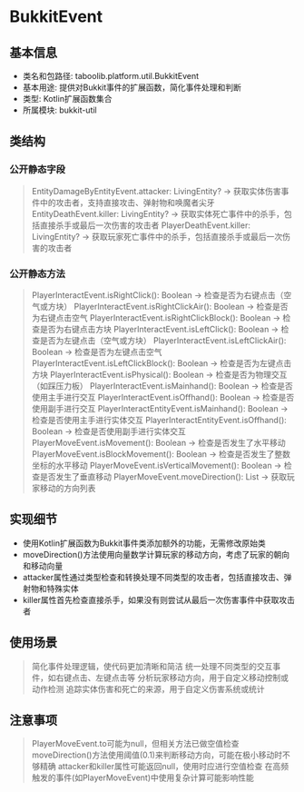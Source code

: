 # BukkitEvent
## 基本信息
- 类名和包路径: taboolib.platform.util.BukkitEvent
- 基本用途: 提供对Bukkit事件的扩展函数，简化事件处理和判断
- 类型: Kotlin扩展函数集合
- 所属模块: bukkit-util

## 类结构
### 公开静态字段
> EntityDamageByEntityEvent.attacker: LivingEntity? -> 获取实体伤害事件中的攻击者，支持直接攻击、弹射物和唤魔者尖牙
> EntityDeathEvent.killer: LivingEntity? -> 获取实体死亡事件中的杀手，包括直接杀手或最后一次伤害的攻击者
> PlayerDeathEvent.killer: LivingEntity? -> 获取玩家死亡事件中的杀手，包括直接杀手或最后一次伤害的攻击者

### 公开静态方法
> PlayerInteractEvent.isRightClick(): Boolean -> 检查是否为右键点击（空气或方块）
> PlayerInteractEvent.isRightClickAir(): Boolean -> 检查是否为右键点击空气
> PlayerInteractEvent.isRightClickBlock(): Boolean -> 检查是否为右键点击方块
> PlayerInteractEvent.isLeftClick(): Boolean -> 检查是否为左键点击（空气或方块）
> PlayerInteractEvent.isLeftClickAir(): Boolean -> 检查是否为左键点击空气
> PlayerInteractEvent.isLeftClickBlock(): Boolean -> 检查是否为左键点击方块
> PlayerInteractEvent.isPhysical(): Boolean -> 检查是否为物理交互（如踩压力板）
> PlayerInteractEvent.isMainhand(): Boolean -> 检查是否使用主手进行交互
> PlayerInteractEvent.isOffhand(): Boolean -> 检查是否使用副手进行交互
> PlayerInteractEntityEvent.isMainhand(): Boolean -> 检查是否使用主手进行实体交互
> PlayerInteractEntityEvent.isOffhand(): Boolean -> 检查是否使用副手进行实体交互
> PlayerMoveEvent.isMovement(): Boolean -> 检查是否发生了水平移动
> PlayerMoveEvent.isBlockMovement(): Boolean -> 检查是否发生了整数坐标的水平移动
> PlayerMoveEvent.isVerticalMovement(): Boolean -> 检查是否发生了垂直移动
> PlayerMoveEvent.moveDirection(): List<MoveDirection> -> 获取玩家移动的方向列表

## 实现细节
- 使用Kotlin扩展函数为Bukkit事件类添加额外的功能，无需修改原始类
- moveDirection()方法使用向量数学计算玩家的移动方向，考虑了玩家的朝向和移动向量
- attacker属性通过类型检查和转换处理不同类型的攻击者，包括直接攻击、弹射物和特殊实体
- killer属性首先检查直接杀手，如果没有则尝试从最后一次伤害事件中获取攻击者

## 使用场景
> 简化事件处理逻辑，使代码更加清晰和简洁
> 统一处理不同类型的交互事件，如右键点击、左键点击等
> 分析玩家移动方向，用于自定义移动控制或动作检测
> 追踪实体伤害和死亡的来源，用于自定义伤害系统或统计

## 注意事项
> PlayerMoveEvent.to可能为null，但相关方法已做空值检查
> moveDirection()方法使用阈值(0.1)来判断移动方向，可能在极小移动时不够精确
> attacker和killer属性可能返回null，使用时应进行空值检查
> 在高频触发的事件(如PlayerMoveEvent)中使用复杂计算可能影响性能

